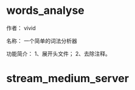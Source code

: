 # words_analyse

作者：
    vivid

名称：
    一个简单的词法分析器

功能简介：
    1、展开头文件；
    2、去除注释。
# stream_medium_server
